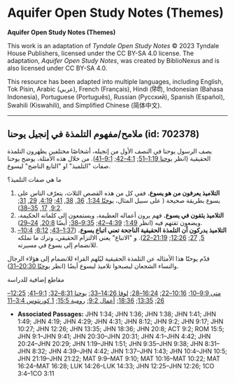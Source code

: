 # Aquifer Open Study Notes (Themes)

**Aquifer Open Study Notes (Themes)**

This work is an adaptation of *Tyndale Open Study Notes* © 2023 Tyndale House Publishers, licensed under the CC BY\-SA 4\.0 license. The adaptation, *Aquifer Open Study Notes*, was created by BiblioNexus and is also licensed under CC BY\-SA 4\.0\.

This resource has been adapted into multiple languages, including English, Tok Pisin, Arabic (عربي), French (Français), Hindi (हिंदी), Indonesian (Bahasa Indonesia), Portuguese (Português), Russian (Русский), Spanish (Español), Swahili (Kiswahili), and Simplified Chinese (简体中文).



--------------------------------

## ملامح/مفهوم التلمذة في إنجيل يوحنا (id: 702378)

يصف الرسول يوحنا في النصف الأول من إنجيله، أشخاصًا مختلفين يظهرون التلمذة الحقيقية (انظر [يوحنا 1:19–51](https://ref.ly/John1:19-John1:51); [4:1–42](https://ref.ly/John4:1-John4:42); [9:1–41](https://ref.ly/John9:1-John9:41)). من خلال هذه الأمثلة، يوضح يوحنا صفات "التلميذ" او "التابع الناضج" ليسوع.

ما هي صفات التلميذ؟

1. **التلاميذ يعرفون من هو يسوع.** ففي كل من هذه القصص الثلاث، يتعرّف الناس على يسوع بطريقة صحيحة ( على سبيل المثال، [يوحنّا 1:34](https://ref.ly/John1:34), [36](https://ref.ly/John1:36), [38](https://ref.ly/John1:38), [41](https://ref.ly/John1:41); [4:19](https://ref.ly/John4:19), [29](https://ref.ly/John4:29), [31](https://ref.ly/John4:31); [9:2](https://ref.ly/John9:2), [17](https://ref.ly/John9:17), [35–38](https://ref.ly/John9:35-John9:38)).
2. **التلاميذ يثقون في يسوع.** فهم يرون أعماله العظيمة، ويستمعون إلى كلماته الحكيمة، ويضعون ثقتهم فيه (انظر [1:49](https://ref.ly/John1:49); [4:39–42](https://ref.ly/John4:39-John4:42); [9:35–38](https://ref.ly/John9:35-John9:38); أيضًا [20:8](https://ref.ly/John20:8), [24–29](https://ref.ly/John20:24-John20:29)).
3. **التلاميذ يدركون أن التلمذة الحقيقية الناجحة تعني اتباع يسوع.** ([1:37–43](https://ref.ly/John1:37-John1:43); [8:12](https://ref.ly/John8:12); [10:4–5](https://ref.ly/John10:4-John10:5), [27](https://ref.ly/John10:27); [12:26](https://ref.ly/John12:26); [21:19–22](https://ref.ly/John21:19-John21:22)). و "الاتباع" يعني الالتزام الحقيقي، وترك ما نملكه للانضمام إلى يسوع في مسيرته.

قدّم يوحنّا هذا الأمثاله عن التلمذة الحقيقية ليُلهم القراء للانضمام إلى هؤلاء الرجال والنساء الشجعان ليصبحوا تلاميذ ليسوع أيضًا (انظر [يوحنّا 20:30–31](https://ref.ly/John20:30-John20:31)).

مقاطع إضافية للدراسة

[متى 9:9–10](https://ref.ly/Matt9:9-Matt9:10); [10:16–22](https://ref.ly/Matt10:16-Matt10:22); [16:24–28](https://ref.ly/Matt16:24-Matt16:28); [لوقا 14:26–33](https://ref.ly/Luke14:26-Luke14:33); [يوحنا 8:31–32](https://ref.ly/John8:31-John8:32); [9:1–41](https://ref.ly/John9:1-John9:41); [12:25–26](https://ref.ly/John12:25-John12:26); [13:35](https://ref.ly/John13:35); [18:36](https://ref.ly/John18:36); [أعمال 9:2](https://ref.ly/Acts9:2); [رومية 15:5](https://ref.ly/Rom15:5); [1 كورنثوس 3:4–11](https://ref.ly/1Cor3:4-1Cor3:11)

* **Associated Passages:** JHN 1:34; JHN 1:36; JHN 1:38; JHN 1:41; JHN 1:49; JHN 4:19; JHN 4:29; JHN 4:31; JHN 8:12; JHN 9:2; JHN 9:17; JHN 10:27; JHN 12:26; JHN 13:35; JHN 18:36; JHN 20:8; ACT 9:2; ROM 15:5; JHN 9:1–JHN 9:41; JHN 20:30–JHN 20:31; JHN 4:1–JHN 4:42; JHN 20:24–JHN 20:29; JHN 1:19–JHN 1:51; JHN 9:35–JHN 9:38; JHN 8:31–JHN 8:32; JHN 4:39–JHN 4:42; JHN 1:37–JHN 1:43; JHN 10:4–JHN 10:5; JHN 21:19–JHN 21:22; MAT 9:9–MAT 9:10; MAT 10:16–MAT 10:22; MAT 16:24–MAT 16:28; LUK 14:26–LUK 14:33; JHN 12:25–JHN 12:26; 1CO 3:4–1CO 3:11

